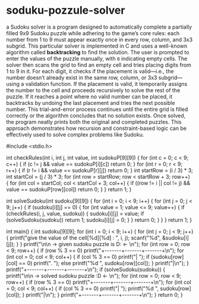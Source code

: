 # soduku-pozzule-solver
a Sudoku solver is a program designed to automatically complete a partially filled 9x9 Sudoku puzzle while adhering to the game’s core rules: each number from 1 to 9 must appear exactly once in every row, column, and 3x3 subgrid. This particular solver is implemented in C and uses a well-known algorithm called **backtracking** to find the solution. The user is prompted to enter the values of the puzzle manually, with `0` indicating empty cells. The solver then scans the grid to find an empty cell and tries placing digits from 1 to 9 in it. For each digit, it checks if the placement is valid—i.e., the number doesn’t already exist in the same row, column, or 3x3 subgrid—using a validation function. If the placement is valid, it temporarily assigns the number to the cell and proceeds recursively to solve the rest of the puzzle. If it reaches a point where no valid number can be placed, it backtracks by undoing the last placement and tries the next possible number. This trial-and-error process continues until the entire grid is filled correctly or the algorithm concludes that no solution exists. Once solved, the program neatly prints both the original and completed puzzles. This approach demonstrates how recursion and constraint-based logic can be effectively used to solve complex problems like Sudoku.



#include <stdio.h>

int checkRules(int i, int j, int value, int sudokuP[9][9])
{
	for (int c = 0; c < 9; c++)
	{
		if (c != j && value == sudokuP[i][c])
			return 0;
	}
	for (int r = 0; r < 9; r++)
	{
		if (r != i && value == sudokuP[r][j])
			return 0;
	}
	int startRow = (i / 3) * 3;
	int startCol = (j / 3) * 3;
	for (int row = startRow; row < startRow + 3; row++)
	{
		for (int col = startCol; col < startCol + 3; col++)
		{
			if ((row != i || col != j) && value == sudokuP[row][col])
				return 0;
		}
	}
	return 1;
}

int solveSudoku(int sudoku[9][9])
{
	for (int i = 0; i < 9; i++)
	{
		for (int j = 0; j < 9; j++)
		{
			if (sudoku[i][j] == 0)
			{
				for (int value = 1; value <= 9; value++)
				{
					if (checkRules(i, j, value, sudoku))
					{
						sudoku[i][j] = value;
						if (solveSudoku(sudoku))
							return 1;
						sudoku[i][j] = 0;
					}
				}
				return 0;
			}
		}
	}
	return 1;
}

int main()
{
	int sudoku[9][9];
	for (int i = 0; i < 9; i++)
	{
		for (int j = 0; j < 9; j++)
		{
			printf("give the value of the cell[%d][%d] : ", i, j);
			scanf("%d", &sudoku[i][j]);
		}
	}
	printf("\n\n -> given sudoku puzzle is D: <- \n");
	for (int row = 0; row < 9; row++)
	{
		if (row % 3 == 0)
			printf("+-------+-------+-------+\n");
		for (int col = 0; col < 9; col++)
		{
			if (col % 3 == 0)
				printf("| ");
			if (sudoku[row][col] == 0)
				printf(". ");
			else
				printf("%d ", sudoku[row][col]);
		}
		printf("|\n");
	}
	printf("+-------+-------+-------+\n");
	if (solveSudoku(sudoku))
	{
		printf("\n\n -> solved sudoku puzzle :D <- \n");
		for (int row = 0; row < 9; row++)
		{
			if (row % 3 == 0)
				printf("+-------+-------+-------+\n");
			for (int col = 0; col < 9; col++)
			{
				if (col % 3 == 0)
					printf("| ");
				printf("%d ", sudoku[row][col]);
			}
			printf("|\n");
		}
		printf("+-------+-------+-------+\n");
	}
	return 0;
}

